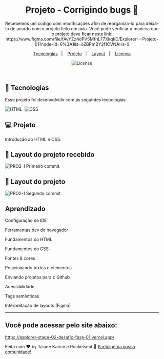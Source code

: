 
<h1 align="center"> Projeto - Corrigindo bugs 👀</h1>

<p align="center">
Recebemos um codigo com modificações afim de reorganiza-lo para deixá-lo de acordo com o projeto feito em aula.
Você pode verificar a maneira que o projeto deve ficar neste link: https://www.figma.com/file/fAvYZz4dPV5MfhL77XkqkD/Explorer---Projeto-01?node-id=0%3A1&t=oZBPmBY2f1CVNAHs-0
</p>

<p align="center">
  <a href="#-tecnologias">Tecnologias</a>&nbsp;&nbsp;&nbsp;|&nbsp;&nbsp;&nbsp;
  <a href="#-projeto">Projeto</a>&nbsp;&nbsp;&nbsp;|&nbsp;&nbsp;&nbsp;
  <a href="#-layout">Layout</a>&nbsp;&nbsp;&nbsp;|&nbsp;&nbsp;&nbsp;
  <a href="#memo-licença">Licença</a>
</p>

<p align="center">
  <img alt="License" src="https://img.shields.io/static/v1?label=license&message=MIT&color=49AA26&labelColor=000000">
</p>

<br>

## 🚀 Tecnologias

Esse projeto foi desenvolvido com as seguintes tecnologias:

![HTML](https://img.shields.io/badge/-HTML-05122A?style=flat&logo=HTML5)&nbsp;
![CSS](https://img.shields.io/badge/-CSS-05122A?style=flat&logo=CSS3&logoColor=1572B6)&nbsp;

## 💻 Projeto

Introdução ao HTML e CSS.

## 🔖 Layout do projeto recebido
![PRO2-1](https://user-images.githubusercontent.com/94652702/214943244-2129920a-e103-465f-9e06-1938352f5b96.png)
Primeiro commit.

## 🔖 Layout do projeto

![PRO2-1](https://user-images.githubusercontent.com/94652702/214936362-ce192ced-1597-4fc5-8412-c543935730da.png)
Segundo commit.

## Aprendizado

Configuração de IDE

Ferramentas dev do navegador

Fundamentos do HTML

Fundamentos do CSS

Fontes & cores

Posicionando textos e elementos

Enviando projetos para o Github

Acessibilidade

Tags semânticas

Interpretação de layouts (Figma)

---

## Você pode acessar pelo site abaixo:
https://explorer-stage-02-desafio-fase-01.vercel.app/

Feito com ♥ by Taiane Karine e Rocketseat :wave: [Participe da nossa comunidade!](https://discord.gg/rocketseat)
